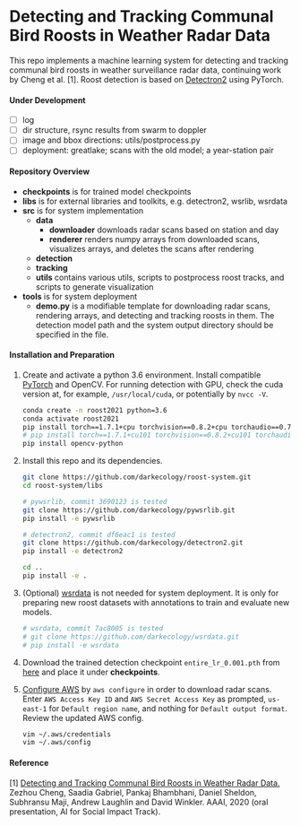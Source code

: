 # Detecting and Tracking Communal Bird Roosts in Weather Radar Data
This repo implements a machine learning system for detecting and tracking communal bird roosts 
in weather surveillance radar data, continuing work by Cheng et al. [1].
Roost detection is based on [Detectron2](https://github.com/darkecology/detectron2) using PyTorch.

#### Under Development
- [ ] log
- [ ] dir structure, rsync results from swarm to doppler
- [ ] image and bbox directions: utils/postprocess.py
- [ ] deployment: greatlake; scans with the old model; a year-station pair

#### Repository Overview
- **checkpoints** is for trained model checkpoints
- **libs** is for external libraries and toolkits, e.g. detectron2, wsrlib, wsrdata
- **src** is for system implementation
    - **data**
        - **downloader** downloads radar scans based on station and day
        - **renderer** renders numpy arrays from downloaded scans, visualizes arrays, 
        and deletes the scans after rendering
    - **detection**
    - **tracking**
    - **utils** contains various utils, scripts to postprocess roost tracks, and scripts to generate visualization
- **tools** is for system deployment
    - **demo.py** is a modifiable template for downloading radar scans, rendering arrays, and detecting and tracking 
    roosts in them. The detection model path and the system output directory should be specified in the file.

#### Installation and Preparation
1. Create and activate a python 3.6 environment. 
Install compatible [PyTorch](https://pytorch.org/get-started/previous-versions/) and OpenCV.
For running detection with GPU, check the cuda version at, for example, `/usr/local/cuda`, or potentially by `nvcc -V`. 
    ```bash
    conda create -n roost2021 python=3.6
    conda activate roost2021
    pip install torch==1.7.1+cpu torchvision==0.8.2+cpu torchaudio==0.7.2 -f https://download.pytorch.org/whl/torch_stable.html
    # pip install torch==1.7.1+cu101 torchvision==0.8.2+cu101 torchaudio==0.7.2 -f https://download.pytorch.org/whl/torch_stable.html
    pip install opencv-python
    ```

2. Install this repo and its dependencies. 
    ```bash
    git clone https://github.com/darkecology/roost-system.git
    cd roost-system/libs
    
    # pywsrlib, commit 3690123 is tested
    git clone https://github.com/darkecology/pywsrlib.git
    pip install -e pywsrlib
    
    # detectron2, commit df6eac1 is tested
    git clone https://github.com/darkecology/detectron2.git
    pip install -e detectron2
    
    cd ..
    pip install -e .
    ```

3. (Optional) [wsrdata](https://github.com/darkecology/wsrdata) is not needed for system deployment. 
It is only for preparing new roost datasets with annotations to train and evaluate new models.
    ```bash
    # wsrdata, commit 7ac8005 is tested
    # git clone https://github.com/darkecology/wsrdata.git
    # pip install -e wsrdata
    ``` 

4. Download the trained detection checkpoint `entire_lr_0.001.pth` from 
[here](https://www.dropbox.com/sh/g1m6406m6e087s6/AAAQyut5_ZF12zZ88tNiRzX-a?dl=0)
and place it under **checkpoints**.

5. [Configure AWS](https://docs.aws.amazon.com/cli/latest/userguide/cli-chap-configure.html) by
`aws configure`
in order to download radar scans. 
Enter `AWS Access Key ID` and `AWS Secret Access Key` as prompted,
`us-east-1` for `Default region name`, and nothing for `Default output format`.
Review the updated AWS config.
    ```bash
    vim ~/.aws/credentials
    vim ~/.aws/config
    ```

#### Reference
[1] [Detecting and Tracking Communal Bird Roosts in Weather Radar Data.](https://people.cs.umass.edu/~zezhoucheng/roosts/radar-roosts-aaai20.pdf)
Zezhou Cheng, Saadia Gabriel, Pankaj Bhambhani, Daniel Sheldon, Subhransu Maji, Andrew Laughlin and David Winkler.
AAAI, 2020 (oral presentation, AI for Social Impact Track).
